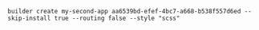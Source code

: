 ```builder create my-second-app aa6539bd-efef-4bc7-a668-b538f557d6ed --skip-install true --routing false --style "scss"```